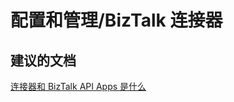 <properties
    pageTitle="配置和管理/BizTalk 连接器"
    description="配置和管理/BizTalk 连接器"
    service="microsoft.logic"
    resource="workflows"
    authors="aashu"
    displayOrder=""
    selfHelpType="generic"
    supportTopicIds="32451857"
    resourceTags=""
    productPesIds="15791"
    cloudEnvironments="public"
/>


# 配置和管理/BizTalk 连接器

## **建议的文档**
[连接器和 BizTalk API Apps 是什么](https://azure.microsoft.com/documentation/articles/app-service-logic-what-are-biztalk-api-apps/)



<!--HONumber=Jul16_HO4-->


